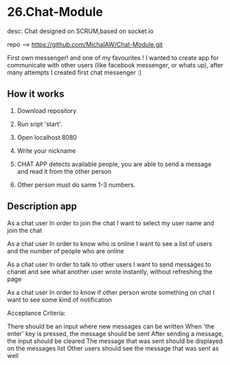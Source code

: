 # 26.Chat-Module
desc: Chat designed on SCRUM,based on socket.io

repo --> https://github.com/MichalAW/Chat-Module.git

First own messenger! and one of my favourites !
I wanted to create app for communicate with other users (like facebook messenger, or whats up), after many attempts I created first chat messenger :)

## How it works
1. Download repository

2. Run sript 'start'.

3. Open localhost 8080

4. Write your nickname

5. CHAT APP detects available people, you are able to send a message and read it from the other person

6. Other person must do same 1-3 numbers.

## Description app 
As a chat user
In order to join the chat
I want to select my user name and join the chat

As a chat user
In order to know who is online
I want to see a list of users and the number of people who are online

As a chat user
In order to talk to other users
I want to send messages to chanel and see what another user wrote instantly, without refreshing the page

As a chat user
In order to know if other person wrote something on chat
I want to see some kind of notification

Acceptance Criteria:

There should be an input where new messages can be written
When 'the enter' key is pressed, the message should be sent
After sending a message, the input should be cleared
The message that was sent should be displayed on the messages list
Other users should see the message that was sent as well
